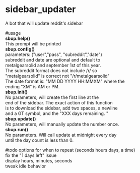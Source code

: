 # sidebar_updater
A bot that will update reddit's sidebar
 
#usage  
**sbup.help()**     
This prompt will be printed  
**sbup.config()**  
parameters: ("user","pass", "subreddit","date")  
subreddit and date are optional and default to  
metalgearsolid and september 1st of this year.  
The subreddit format does not include /r/ so  
"metalgearsolid" is correct not "/r/metalgearsolid"  
The date format is: "MM DD YYYY HH:MMXM" where the  
ending "XM" is AM or PM.  
**sbup.init()**      
No parameters, will create the first line at the  
end of the sidebar. The exact action of this function  
is to download the sidebar, add two spaces, a newline  
and a GT symbol, and the "XXX days remaining. "  
**sbup.update()**  
No parameters, will manually update the number once.  
**sbup.run()**  
No parameters. Will call update at midnight every day  
until the day count is less than 0.  
                
#todo
options for when to repeat (seconds hours days, a time)  
fix the "1 days left" issue  
display hours, minutes, seconds  
tweak idle behavior   
